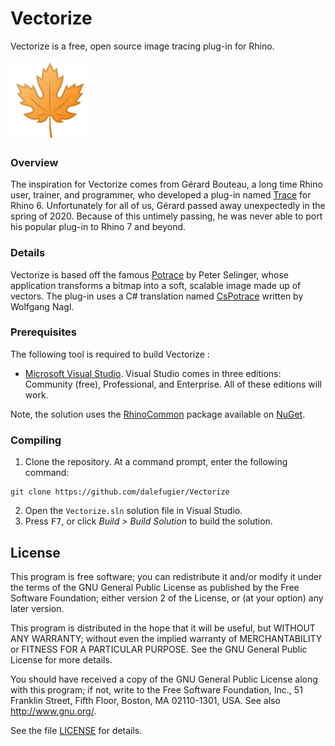 # Vectorize
Vectorize is a free, open source image tracing plug-in for Rhino.

<img width="128" height="128" src="https://github.com/dalefugier/VectorizeOld/raw/main/Tools/Vectorize.png">

### Overview

The inspiration for Vectorize comes from Gérard Bouteau, a long time Rhino user, trainer, and programmer, who developed a plug-in named [Trace](https://www.food4rhino.com/app/trace) for Rhino 6. Unfortunately for all of us, Gérard passed away unexpectedly in the spring of 2020. Because of this untimely passing, he was never able to port his popular plug-in to Rhino 7 and beyond.

### Details

Vectorize is based off the famous [Potrace](http://potrace.sourceforge.net/) by Peter Selinger, whose application transforms a bitmap into a soft, scalable image made up of vectors. The plug-in uses a C# translation named [CsPotrace](https://www.drawing3d.de/Downloads.aspx) written by Wolfgang Nagl.

### Prerequisites

The following tool is required to build Vectorize :

- [Microsoft Visual Studio](https://visualstudio.microsoft.com/). Visual Studio comes in three editions: Community (free), Professional, and Enterprise. All of these editions will work.

Note, the solution uses the [RhinoCommon](https://www.nuget.org/packages/rhinocommon) package available on [NuGet](https://www.nuget.org/).

### Compiling

1. Clone the repository. At a command prompt, enter the following command:

```
git clone https://github.com/dalefugier/Vectorize
```

2. Open the `Vectorize.sln` solution file in Visual Studio.
3. Press <kbd>F7</kbd>, or click *Build > Build Solution*  to build the solution.

## License

This program is free software; you can redistribute it and/or modify it under the terms of the GNU General Public License as published by the Free Software Foundation; either version 2 of the License, or (at your option) any later version.

This program is distributed in the hope that it will be useful, but WITHOUT ANY WARRANTY; without even the implied warranty of MERCHANTABILITY or FITNESS FOR A PARTICULAR PURPOSE.  See the GNU General Public License for more details.

You should have received a copy of the GNU General Public License along with this program; if not, write to the Free Software Foundation, Inc., 51 Franklin Street, Fifth Floor, Boston, MA 02110-1301, USA. See also http://www.gnu.org/.

See the file [LICENSE](https://github.com/dalefugier/Vectorize/blob/master/LICENSE) for details.
